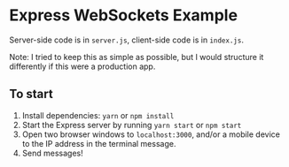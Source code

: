 # Express WebSockets Example

Server-side code is in `server.js`, client-side code is in `index.js`.

Note: I tried to keep this as simple as possible, but I would structure it differently if this were
a production app.

## To start

1. Install dependencies: `yarn` or `npm install`
2. Start the Express server by running `yarn start` or `npm start`
3. Open two browser windows to `localhost:3000`, and/or a mobile device to the IP address in the
   terminal message.
4. Send messages!
